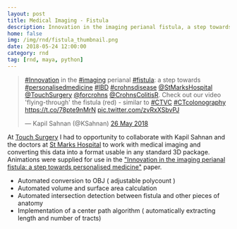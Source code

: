 ```yaml
---
layout: post
title: Medical Imaging - Fistula
description: Innovation in the imaging perianal fistula, a step towards personalised medicine.
home: false
img: /img/rnd/fistula_thumbnail.png
date: 2018-05-24 12:00:00
category: rnd
tag: [rnd, maya, python]
---
```

<p align="center"><blockquote class="twitter-tweet" data-lang="en-gb"><p lang="en" dir="ltr"><a href="https://twitter.com/hashtag/Innovation?src=hash&amp;ref_src=twsrc%5Etfw">#Innovation</a> in the <a href="https://twitter.com/hashtag/imaging?src=hash&amp;ref_src=twsrc%5Etfw">#imaging</a> perianal <a href="https://twitter.com/hashtag/fistula?src=hash&amp;ref_src=twsrc%5Etfw">#fistula</a>: a step towards <a href="https://twitter.com/hashtag/personalisedmedicine?src=hash&amp;ref_src=twsrc%5Etfw">#personalisedmedicine</a> <a href="https://twitter.com/hashtag/IBD?src=hash&amp;ref_src=twsrc%5Etfw">#IBD</a> <a href="https://twitter.com/hashtag/crohnsdisease?src=hash&amp;ref_src=twsrc%5Etfw">#crohnsdisease</a> <a href="https://twitter.com/StMarksHospital?ref_src=twsrc%5Etfw">@StMarksHospital</a> <a href="https://twitter.com/TouchSurgery?ref_src=twsrc%5Etfw">@TouchSurgery</a> <a href="https://twitter.com/forcrohns?ref_src=twsrc%5Etfw">@forcrohns</a> <a href="https://twitter.com/CrohnsColitisR?ref_src=twsrc%5Etfw">@CrohnsColitisR</a>. Check out our video &#39;flying-through&#39; the fistula (red) - similar to <a href="https://twitter.com/hashtag/CTVC?src=hash&amp;ref_src=twsrc%5Etfw">#CTVC</a> <a href="https://twitter.com/hashtag/CTcolonography?src=hash&amp;ref_src=twsrc%5Etfw">#CTcolonography</a> <a href="https://t.co/78pte9nMrN">https://t.co/78pte9nMrN</a> <a href="https://t.co/zvRxXSbvPJ">pic.twitter.com/zvRxXSbvPJ</a></p>&mdash; Kapil Sahnan (@KSahnan) <a href="https://twitter.com/KSahnan/status/1000449375062118400?ref_src=twsrc%5Etfw">26 May 2018</a></blockquote><script async src="https://platform.twitter.com/widgets.js" charset="utf-8"></script></p> 

<p class="justify">At <a href="https://www.touchsurgery.com/">Touch Surgery</a> I had to opportunity to collaborate with Kapil Sahnan and the doctors at <a href="http://www.stmarkshospital.nhs.uk/">St Marks Hospital</a> to work with medical imaging and converting this data into a format usable in any standard 3D package. Animations were supplied for use in the <a href="http://journals.sagepub.com/doi/full/10.1177/1756284818775060#">"Innovation in the imaging perianal fistula: a step towards personalised medicine"</a> paper.</p> 

<ul>
  <li>Automated conversion to OBJ ( adjustable polycount )</li>
  <li>Automated volume and surface area calculation</li>
  <li>Automated intersection detection between fistula and other pieces of anatomy</li>
  <li>Implementation of a center path algorithm ( automatically extracting length and number of tracts)</li>
</ul>